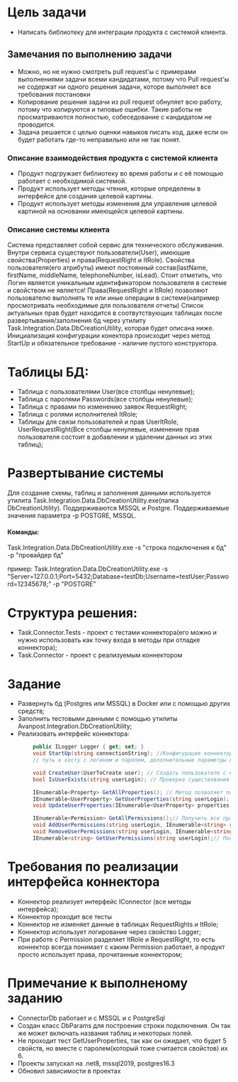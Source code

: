 # Цель задачи

-   Написать библиотеку для интеграции продукта с системой клиента.

## Замечания по выполнению задачи

-   Можно, но не нужно смотреть pull request'ы c примерами выполнениями задачи всеми кандидатами, потому что Pull request'ы не содержат ни одного решения задачи, которе выполняет все требования постановки
-   Копирование решения задачи из pull request обнуляет всю работу, потому что копируются и типовые ошибки. Такие работы не просматриваются полностью, собеседование с кандидатом не проводится.
-   Задача решается с целью оценки навыков писать код, даже если он будет работать где-то неправильно или не так понят.

### Описание взаимодействия продукта с системой клиента

-   Продукт подгружает библиотеку во время работы и с её помощью работает с необходимой системой.
-   Продукт использует методы чтения, которые определены в интерфейсе для создания целевой картины.
-   Продукт использует методы изменения для управления целевой картиной на основании имеющейся целевой картины.

### Описание системы клиента

Система представляет собой сервис для технического обслуживания.
Внутри сервиса существуют пользователи(User), имеющие свойства(Properties) и права(RequestRight и ItRole).
Свойства пользователя(его атрибуты) имеют постоянный состав(lastName, firstName, middleName, telephoneNumber, isLead). Стоит отметить, что Логин является уникальным идентификатором пользователя в системе и свойством не является!
Права(RequestRight и ItRole) позволяют пользователю выполнять те или иные операции в системе(например просмотривать необходимые для пользователя отчеты)
Список актуальных прав будет находится в соотвутствующих таблицах после развертывания/заполнения бд через утилиту Task.Integration.Data.DbCreationUtility, которая будет описана ниже.
Инициализация конфигурации конектора происходит через метод StartUp и обязательное требование - наличие пустого конструктора.

# Таблицы БД:

-   Таблица с пользователями User(все столбцы ненулевые);
-   Таблица с паролями Passwords(все столбцы ненулевые);
-   Таблица с правами по изменению заявок RequestRight;
-   Таблица с ролями исполнителей ItRole;
-   Таблицы для связи пользователей и прав UserItRole, UserRequestRight(Все столбцы ненулевые, изменение прав пользователя состоит в добавлении и удалении данных из этих таблиц);

# Развертывание системы

Для создание схемы, таблиц и заполнения данными используется утилита Task.Integration.Data.DbCreationUtility.exe(папка DbCreationUtility). Поддерживаются MSSQL и Postgre. Поддерживаемые значения параметра -p POSTGRE, MSSQL.

#### Команды:

Task.Integration.Data.DbCreationUtility.exe -s "строка подключения к бд" -p "провайдер бд"

пример: Task.Integration.Data.DbCreationUtility.exe -s "Server=127.0.0.1;Port=5432;Database=testDb;Username=testUser;Password=12345678;" -p "POSTGRE"

# Структура решения:

-   Task.Connector.Tests - проект с тестами коннектора(его можно и нужно использовать как точку входа в методы при отладке коннектора);
-   Task.Connector - проект с реализуемым коннектором

# Задание

-   Развернуть бд (Postgres или MSSQL) в Docker или с помощью других средств;
-   Заполнить тестовыми данными с помощью утилиты Avanpost.Integration.DbCreationUtility;
-   Реализовать интерфейс коннектора:

```csharp
        public ILogger Logger { get; set; }
        void StartUp(string connectionString); //Конфигурация коннектора через строку подключения (настройки для подключения к ресурсу(строка подключения к бд,
        // путь к хосту с логином и паролем, дополнительные параметры конфигурации бизнес-логики и тд, формат любой, например: "key1=value1;key2=value2...";

		void CreateUser(UserToCreate user); // Создать пользователя с набором свойств по умолчанию.
		bool IsUserExists(string userLogin); // Проверка существования пользователя

		IEnumerable<Property> GetAllProperties(); // Метод позволяет получить все свойства пользователя(смотри Описание системы), пароль тоже считать свойством
        IEnumerable<UserProperty> GetUserProperties(string userLogin); // Получить все значения свойств пользователя
        void UpdateUserProperties(IEnumerable<UserProperty> properties, string userLogin);// Метод позволяет устанавливать значения свойств пользователя

		IEnumerable<Permission> GetAllPermissions();// Получить все права в системе (смотри Описание системы клиента)
        void AddUserPermissions(string userLogin, IEnumerable<string> rightIds);// Добавить права пользователю в системе
        void RemoveUserPermissions(string userLogin, IEnumerable<string> rightIds);// Удалить права пользователю в системе
        IEnumerable<string> GetUserPermissions(string userLogin);// Получить права пользователя в системе
```

# Требования по реализации интерфейса коннектора

-   Коннектор реализует интерфейс IConnector (все методы интерфейса);
-   Коннектор проходит все тесты
-   Коннектор не изменяет данные в таблицах RequestRights и ItRole;
-   Коннектор использует логирование через свойство Logger;
-   При работе с Permission разделяет ItRole и RequestRight, то есть коннектор всегда понимает с каким Permission работает, а продукт просто использует права, прочитанные коннектором;

# Примечание к выполненому заданию

-   ConnectorDb работает и с MSSQL и с PostgreSql
-   Создан класс DbParams для построения строки подключения. Он так же может включать названия таблиц и некоторых полей.
-   Не проходит тест GetUserProperties, так как он ожидает, что будет 5 свойств, но вместе с паролем(который тоже считается свойстов) их 6.
-   Проекты запускал на .net8, mssql2019, postgres16.3
-   Обновил зависимости в проектах
